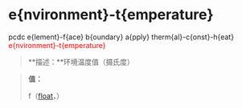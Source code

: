 # e{nvironment}-t{emperature}
pcdc e{lement}-f{ace} b{oundary} a{pply} therm{al}-c{onst}-h{eat} <span style='color: red;'>e{nvironment}-t{emperature}</span>
> **描述：**环境温度值（摄氏度）

> 
> **值：**
> 
> f（[float](数据类型/float/)，）

